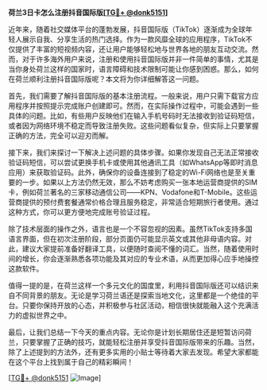 **荷兰3日卡怎么注册抖音国际版[[TG💪+ @donk5151](https://t.me/s/donk5151)]**

近年来，随着社交媒体平台的蓬勃发展，抖音国际版（TikTok）逐渐成为全球年轻人展示自我、分享生活的热门选择。作为一款风靡全球的应用程序，TikTok不仅提供了丰富的短视频内容，还让用户能够轻松地与世界各地的朋友互动交流。然而，对于许多海外用户来说，注册和使用抖音国际版并非一件简单的事情，尤其是当你身处荷兰这样的国家时，语言障碍和技术限制可能让你感到困惑。那么，如何在荷兰顺利注册抖音国际版呢？本文将为你详细解答这一问题。

首先，我们需要了解抖音国际版的基本注册流程。一般来说，用户只需下载官方应用程序并按照提示完成账户创建即可。然而，在实际操作过程中，可能会遇到一些具体的问题。比如，有些用户反映他们在输入手机号码时无法接收到验证码短信，或者因为网络环境不稳定而导致注册失败。这些问题看似复杂，但实际上只要掌握正确的方法，完全可以迎刃而解。

接下来，我们来探讨一下解决上述问题的具体步骤。如果你发现自己无法正常接收验证码短信，可以尝试更换手机卡或使用其他通讯工具（如WhatsApp等即时消息应用）来获取验证码。此外，确保你的设备连接到了稳定的Wi-Fi网络也是至关重要的一步。如果以上方法仍然无效，那么不妨考虑购买一张本地运营商提供的SIM卡，例如荷兰著名的三家移动通信公司——KPN、Vodafone和T-Mobile。这些运营商提供的预付费套餐通常价格合理且服务稳定，非常适合短期旅行者使用。通过这种方式，你可以更方便地完成账号验证过程。

除了技术层面的操作之外，语言也是一个不容忽视的因素。虽然TikTok支持多国语言界面，但在初次注册阶段，部分页面仍可能显示英文或其他非母语内容。对此，建议大家提前准备好翻译工具，以便随时查阅不懂的词汇。当然，随着使用时间的增长，你会逐渐熟悉各项功能及其对应的专业术语，从而更加得心应手地操控这款软件。

值得一提的是，在荷兰这样一个多元文化的国度里，利用抖音国际版还可以结识来自不同背景的朋友。无论是学习荷兰语还是探索当地文化，这里都是一个绝佳的平台。只要你保持开放的心态，并积极参与社区活动，相信很快就能融入这个充满活力的虚拟世界之中。

最后，让我们总结一下今天的重点内容。无论你是计划长期居住还是短暂访问荷兰，只要掌握了正确的技巧，就能轻松注册并享受抖音国际版带来的乐趣。当然，除了上述提到的方法外，还有更多实用的小贴士等待着大家去发现。希望大家都能在这个平台上找到属于自己的精彩瞬间！

[[TG💪+ @donk5151](https://t.me/s/donk5151) ![Image](https://i.postimg.cc/rwNCRYN7/Snipaste-2025-04-30-17-27-05.png)]